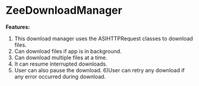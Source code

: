 ZeeDownloadManager
==================

<b>Features:</b>
  1) This download manager uses the ASIHTTPRequest classes to download files. 
  2) Can download files if app is in  background. 
  3) Can download multiple files at a time. 
  4) It can resume interrupted downloads.
  5) User can also pause the download.
  6)User can retry any download if any error occurred during download.
